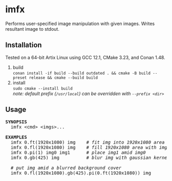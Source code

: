 # imfx

Performs user-specified image manipulation with given images. Writes resultant image to stdout.

## Installation

Tested on a 64-bit Artix Linux using GCC 12.1, CMake 3.23, and Conan 1.48.

1. build<br>
`conan install -if build --build outdated . && cmake -B build --preset release && cmake --build build`
2. install<br>
`sudo cmake --install build`<br>*note: default prefix (`/usr/local`) can be overridden with `--prefix <dir>`*

## Usage

<pre><b>SYNOPSIS</b>
  imfx &lt;cmd&gt; &lt;imgs&gt;...

<b>EXAMPLES</b>
  imfx 0.ft(1920x1080) img    <i># fit img into 1920x1080 area</i>
  imfx 0.fl(1920x1080) img    <i># fill 1920x1080 area with img</i>
  imfx 0.pi(1) img0 img1      <i># place img1 amid img0</i>
  imfx 0.gb(425) img          <i># blur img with gaussian kernel σ=4.25</i>

  <i># put img amid a blurred background cover</i>
  imfx 0.fl(1920x1080).gb(425).pi(0.ft(1920x1080)) img</pre>
